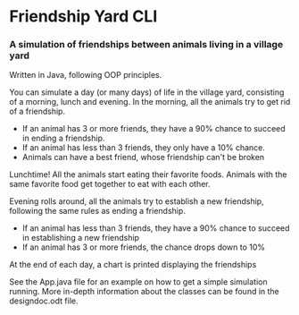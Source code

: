 # Friendship Yard  CLI

<h3> A simulation of friendships between animals living in a village yard</h3>
Written in Java, following OOP principles.

You can simulate a day (or many days) of life in the village yard, consisting of a morning, lunch and evening.
In the morning, all the animals try to get rid of a friendship.
<ul>
  <li>If an animal has 3 or more friends, they have a 90% chance to succeed in ending a friendship.</li>
  <li>If an animal has less than 3 friends, they only have a 10% chance.</li>
  <li>Animals can have a best friend, whose friendship can't be broken</li>
</ul>
Lunchtime! All the animals start eating their favorite foods. Animals with the same favorite food get together to eat with each other.
  
Evening rolls around, all the animals try to establish a new friendship, following the same rules as ending a friendship.
<ul>
  <li>If an animal has less than 3 friends, they have a 90% chance to succeed in establishing a new friendship</li>
  <li>If an animal has 3 or more friends, the chance drops down to 10%</li>
</ul>

At the end of each day, a chart is printed displaying the friendships


See the App.java file for an example on how to get a simple simulation running.
More in-depth information about the classes can be found in the designdoc.odt file.
